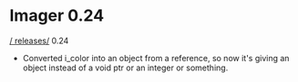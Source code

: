 # Imager 0.24

[ / ](..) [releases/](./) 0.24

- Converted i_color into an object from a reference, so now it's  giving an object instead of a void ptr or an integer or something.